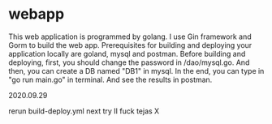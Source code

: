 # webapp

This web application is programmed by golang. I use Gin framework and Gorm to build the web app.
Prerequisites for building and deploying your application locally are goland, mysql and postman.
Before building and deploying, first, you should change the password in /dao/mysql.go. And then, you can create a DB named "DB1" in mysql.
In the end, you can type in "go run main.go" in terminal. And see the results in postman.

2020.09.29

rerun build-deploy.yml
next try II
fuck tejas X
